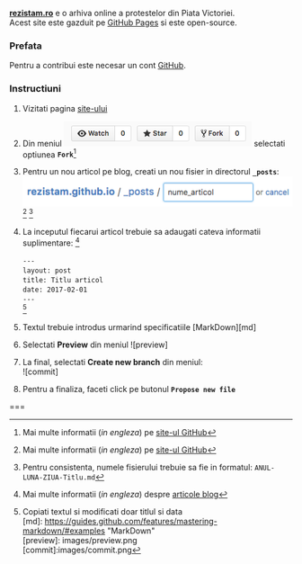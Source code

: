 [**rezistam.ro**](http://rezistam.ro) e o arhiva online a protestelor din Piata Victoriei.  
Acest site este gazduit pe [GitHub Pages](https://github.com/rezistam/rezistam.github.io) si este open-source.  

### Prefata

Pentru a contribui este necesar un cont [GitHub](https://github.com/). 

### Instructiuni

1. Vizitati pagina [site-ului](https://github.com/rezistam/rezistam.github.io)
2. Din meniul ![meniu](images/meniu.png) selectati optiunea **`Fork`**[^fork]  
3. Pentru un nou articol pe blog, creati un nou fisier in directorul **`_posts`**: ![articol](images/articol.png) [^file]  [^name]
4. La inceputul fiecarui articol trebuie sa adaugati cateva informatii suplimentare: [^post]  

	`---`  
	`layout: post`  
	`title: Titlu articol`  
	`date: 2017-02-01`  
	`---`  
 [^info]
5. Textul trebuie introdus urmarind specificatiile [MarkDown][md]
6. Selectati **Preview** din meniul ![preview]
7. La final, selectati **Create new branch** din meniul:  
![commit]
8. Pentru a finaliza, faceti click pe butonul **`Propose new file`**

===  

[^fork]: Mai multe informatii (*in engleza*) pe [site-ul GitHub](https://help.github.com/articles/fork-a-repo/)  
[^file]: Mai multe informatii (*in engleza*) pe [site-ul GitHub](https://github.com/blog/1327-creating-files-on-github)  
[^name]: Pentru consistenta, numele fisierului trebuie sa fie in formatul: `ANUL-LUNA-ZIUA-Titlu.md`  
[^post]: Mai multe informatii (*in engleza*) despre [articole blog](https://jekyllrb.com/docs/posts/)  
[^info]: Copiati textul si modificati doar titlul si data  
[md]: https://guides.github.com/features/mastering-markdown/#examples "MarkDown"  
[preview]: images/preview.png  
[commit]:images/commit.png  
